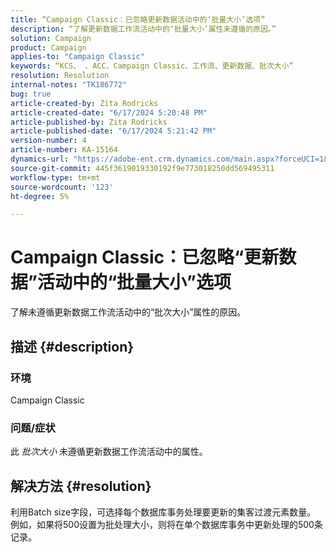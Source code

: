 ```yaml
---
title: “Campaign Classic：已忽略更新数据活动中的‘批量大小’选项”
description: “了解更新数据工作流活动中的‘批量大小’属性未遵循的原因。”
solution: Campaign
product: Campaign
applies-to: "Campaign Classic"
keywords: “KCS、 、ACC、Campaign Classic、工作流、更新数据、批次大小”
resolution: Resolution
internal-notes: "TK186772"
bug: true
article-created-by: Zita Rodricks
article-created-date: "6/17/2024 5:20:48 PM"
article-published-by: Zita Rodricks
article-published-date: "6/17/2024 5:21:42 PM"
version-number: 4
article-number: KA-15164
dynamics-url: "https://adobe-ent.crm.dynamics.com/main.aspx?forceUCI=1&pagetype=entityrecord&etn=knowledgearticle&id=68a67eee-cd2c-ef11-840a-002248084fbb"
source-git-commit: 445f3619019330192f9e773018250dd569495311
workflow-type: tm+mt
source-wordcount: '123'
ht-degree: 5%

---
```


# Campaign Classic：已忽略“更新数据”活动中的“批量大小”选项


了解未遵循更新数据工作流活动中的“批次大小”属性的原因。

## 描述 {#description}


### <b>环境</b>

Campaign Classic



### <b>问题/症状</b>

此 *批次大小* 未遵循更新数据工作流活动中的属性。




## 解决方法 {#resolution}


利用Batch size字段，可选择每个数据库事务处理要更新的集客过渡元素数量。 例如，如果将500设置为批处理大小，则将在单个数据库事务中更新处理的500条记录。


